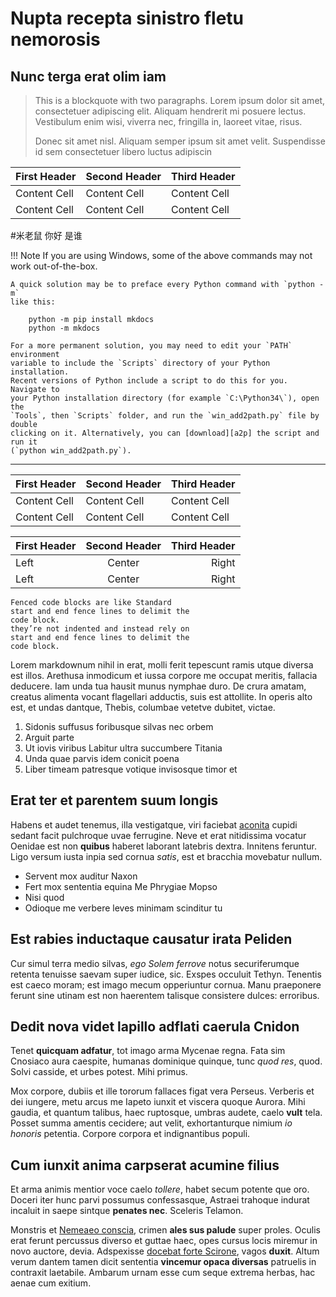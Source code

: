 # Nupta recepta sinistro fletu nemorosis

## Nunc terga erat olim iam

> This is a blockquote with two paragraphs. Lorem ipsum dolor sit amet,
> consectetuer adipiscing elit. Aliquam hendrerit mi posuere lectus.
> Vestibulum enim wisi, viverra nec, fringilla in, laoreet vitae, risus.
> 
> Donec sit amet nisl. Aliquam semper ipsum sit amet velit. Suspendisse
> id sem consectetuer libero luctus adipiscin

First Header | Second Header | Third Header
------------ | ------------- | ------------
Content Cell | Content Cell  | Content Cell
Content Cell | Content Cell  | Content Cell

#米老鼠
你好 是谁

!!! Note
    If you are using Windows, some of the above commands may not work
    out-of-the-box.

    A quick solution may be to preface every Python command with `python -m`
    like this:

        python -m pip install mkdocs
        python -m mkdocs

    For a more permanent solution, you may need to edit your `PATH` environment
    variable to include the `Scripts` directory of your Python installation.
    Recent versions of Python include a script to do this for you. Navigate to
    your Python installation directory (for example `C:\Python34\`), open the
    `Tools`, then `Scripts` folder, and run the `win_add2path.py` file by double
    clicking on it. Alternatively, you can [download][a2p] the script and run it
    (`python win_add2path.py`).

[a2p]: https://svn.python.org/projects/python/trunk/Tools/scripts/win_add2path.py

---

| First Header | Second Header | Third Header |
| ------------ | ------------- | ------------ |
| Content Cell | Content Cell  | Content Cell |
| Content Cell | Content Cell  | Content Cell |

First Header | Second Header | Third Header
:----------- |:-------------:| -----------:
Left         | Center        | Right
Left         | Center        | Right

```note
Fenced code blocks are like Standard
start and end fence lines to delimit the
code block.
they’re not indented and instead rely on
start and end fence lines to delimit the
code block.
```
Lorem markdownum nihil in erat, molli ferit tepescunt ramis utque diversa est
illos. Arethusa inmodicum et iussa corpore me occupat meritis, fallacia
deducere. Iam unda tua hausit munus nymphae duro. De crura amatam, creatus
alimenta vocant flagellari adductis, suis est attollite. In operis alto est, et
undas dantque, Thebis, columbae vetetve dubitet, victae.

1. Sidonis suffusus foribusque silvas nec orbem
2. Arguit parte
3. Ut iovis viribus Labitur ultra succumbere Titania
4. Unda quae parvis idem conicit poena
5. Liber timeam patresque votique invisosque timor et

## Erat ter et parentem suum longis

Habens et audet tenemus, illa vestigatque, viri faciebat
[aconita](http://tenuatus.net/volans) cupidi sedant facit pulchroque uvae
ferrugine. Neve et erat nitidissima vocatur Oenidae est non **quibus** haberet
laborant latebris dextra. Innitens feruntur. Ligo versum iusta inpia sed cornua
*satis*, est et bracchia movebatur nullum.

- Servent mox auditur Naxon
- Fert mox sententia equina Me Phrygiae Mopso
- Nisi quod
- Odioque me verbere leves minimam scinditur tu

## Est rabies inductaque causatur irata Peliden

Cur simul terra medio silvas, *ego Solem ferrove* notus securiferumque retenta
tenuisse saevam super iudice, sic. Exspes occuluit Tethyn. Tenentis est caeco
moram; est imago mecum opperiuntur cornua. Manu praeponere ferunt sine utinam
est non haerentem talisque consistere dulces: erroribus.

## Dedit nova videt lapillo adflati caerula Cnidon

Tenet **quicquam adfatur**, tot imago arma Mycenae regna. Fata sim Cnosiaco aura
caespite, humanas dominique quinque, tunc *quod res*, quod. Solvi casside, et
urbes potest. Mihi primus.

Mox corpore, dubiis et ille tororum fallaces figat vera Perseus. Verberis et dei
iungere, metu arcus me Iapeto iunxit et viscera quoque Aurora. Mihi gaudia, et
quantum talibus, haec ruptosque, umbras audete, caelo **vult** tela. Posset
summa amentis cecidere; aut velit, exhortanturque nimium *io honoris* petentia.
Corpore corpora et indignantibus populi.

## Cum iunxit anima carpserat acumine filius

Et arma animis mentior voce caelo *tollere*, habet secum potente que oro. Doceri
iter hunc parvi possumus confessasque, Astraei trahoque indurat incaluit in
saepe sintque **penates nec**. Sceleris Telamon.

Monstris et [Nemeaeo conscia](http://et.org/), crimen **ales sus palude** super
proles. Oculis erat ferunt percussus diverso et guttae haec, opes cursus locis
miremur in novo auctore, devia. Adspexisse [docebat forte
Scirone](http://www.enim-discordibus.net/), vagos **duxit**. Altum verum dantem
tamen dicit sententia **vincemur opaca diversas** patruelis in contraxit
laetabile. Ambarum urnam esse cum seque extrema herbas, hac aenae cum exitium.
